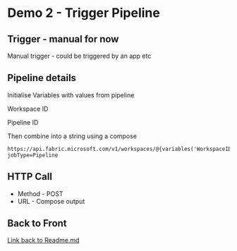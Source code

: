 # Demo 2 - Trigger Pipeline

## Trigger - manual for now

Manual trigger - could be triggered by an app etc

## Pipeline details

Initialise Variables with values from pipeline

Workspace ID

Pipeline ID

Then combine into a string using a compose

```
https://api.fabric.microsoft.com/v1/workspaces/@{variables('WorkspaceID')}/items/@{variables('PipelineID')}/jobs/instances?jobType=Pipeline
```

## HTTP Call

* Method - POST
* URL - Compose output


## Back to Front
[Link back to Readme.md](README.md)